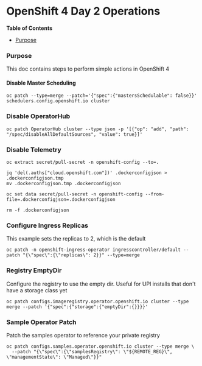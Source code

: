 # OpenShift 4 Day 2 Operations

**Table of Contents**
  - [Purpose](#Purpose)


### Purpose

This doc contains steps to perform simple actions in OpenShift 4

#### Disable Master Scheduling
```
oc patch --type=merge --patch='{"spec":{"mastersSchedulable": false}}' schedulers.config.openshift.io cluster
```

### Disable OperatorHub
```
oc patch OperatorHub cluster --type json -p '[{"op": "add", "path": "/spec/disableAllDefaultSources", "value": true}]'
```

### Disable Telemetry
```
oc extract secret/pull-secret -n openshift-config --to=.

jq 'del(.auths["cloud.openshift.com"])' .dockerconfigjson > .dockerconfigjson.tmp
mv .dockerconfigjson.tmp .dockerconfigjson

oc set data secret/pull-secret -n openshift-config --from-file=.dockerconfigjson=.dockerconfigjson

rm -f .dockerconfigjson
```

### Configure Ingress Replicas

This example sets the replicas to 2, which is the default

```
oc patch -n openshift-ingress-operator ingresscontroller/default --patch "{\"spec\":{\"replicas\": 2}}" --type=merge
```

### Registry EmptyDir

Configure the registry to use the empty dir. Useful for UPI installs that don't have a storage class yet
```
oc patch configs.imageregistry.operator.openshift.io cluster --type merge --patch '{"spec":{"storage":{"emptyDir":{}}}}'
```

### Sample Operator Patch

Patch the samples operator to reference your private registry

```
oc patch configs.samples.operator.openshift.io cluster --type merge \
  --patch "{\"spec\":{\"samplesRegistry\": \"${REMOTE_REG}\", \"managementState\": \"Managed\"}}"
```

